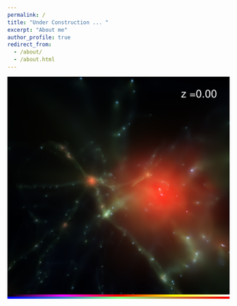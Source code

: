 ```yaml
---
permalink: /
title: "Under Construction ... "
excerpt: "About me"
author_profile: true
redirect_from: 
  - /about/
  - /about.html
---
```


![A Simulated Galaxy Group](/images/galaxy_group.png)

